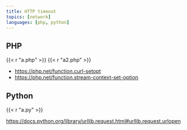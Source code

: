 ```yaml
---
title: HTTP timeout
topics: [network]
languages: [php, python]
---
```


## PHP

{{< r "a.php" >}}
{{< r "a2.php" >}}

- <https://php.net/function.curl-setopt>
- <https://php.net/function.stream-context-set-option>

## Python

{{< r "a.py" >}}

<https://docs.python.org/library/urllib.request.html#urllib.request.urlopen>
